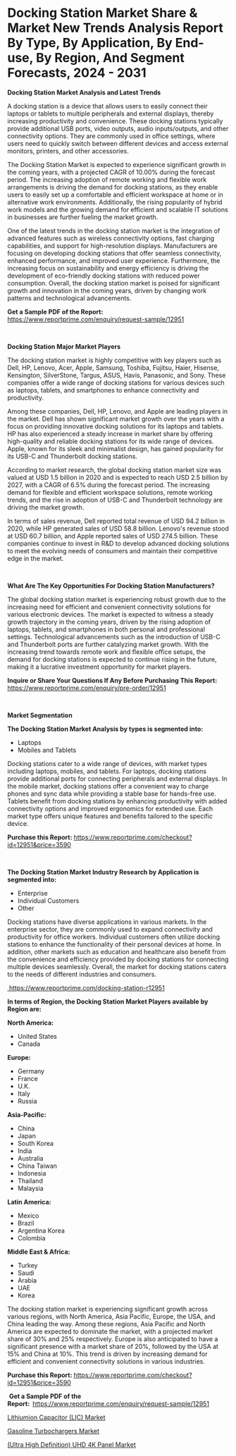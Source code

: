 <p><h1>Docking Station Market Share & Market New Trends Analysis Report By Type, By Application, By End-use, By Region, And Segment Forecasts, 2024 - 2031</h1></p><p><strong>Docking Station Market Analysis and Latest Trends</strong></p>
<p><p>A docking station is a device that allows users to easily connect their laptops or tablets to multiple peripherals and external displays, thereby increasing productivity and convenience. These docking stations typically provide additional USB ports, video outputs, audio inputs/outputs, and other connectivity options. They are commonly used in office settings, where users need to quickly switch between different devices and access external monitors, printers, and other accessories.</p><p>The Docking Station Market is expected to experience significant growth in the coming years, with a projected CAGR of 10.00% during the forecast period. The increasing adoption of remote working and flexible work arrangements is driving the demand for docking stations, as they enable users to easily set up a comfortable and efficient workspace at home or in alternative work environments. Additionally, the rising popularity of hybrid work models and the growing demand for efficient and scalable IT solutions in businesses are further fueling the market growth.</p><p>One of the latest trends in the docking station market is the integration of advanced features such as wireless connectivity options, fast charging capabilities, and support for high-resolution displays. Manufacturers are focusing on developing docking stations that offer seamless connectivity, enhanced performance, and improved user experience. Furthermore, the increasing focus on sustainability and energy efficiency is driving the development of eco-friendly docking stations with reduced power consumption. Overall, the docking station market is poised for significant growth and innovation in the coming years, driven by changing work patterns and technological advancements.</p></p>
<p><strong>Get a Sample PDF of the Report:&nbsp;</strong> <a href="https://www.reportprime.com/enquiry/request-sample/12951">https://www.reportprime.com/enquiry/request-sample/12951</a></p>
<p>&nbsp;</p>
<p><strong>Docking Station Major Market Players</strong></p>
<p><p>The docking station market is highly competitive with key players such as Dell, HP, Lenovo, Acer, Apple, Samsung, Toshiba, Fujitsu, Haier, Hisense, Kensington, SilverStone, Targus, ASUS, Havis, Panasonic, and Sony. These companies offer a wide range of docking stations for various devices such as laptops, tablets, and smartphones to enhance connectivity and productivity.</p><p>Among these companies, Dell, HP, Lenovo, and Apple are leading players in the market. Dell has shown significant market growth over the years with a focus on providing innovative docking solutions for its laptops and tablets. HP has also experienced a steady increase in market share by offering high-quality and reliable docking stations for its wide range of devices. Apple, known for its sleek and minimalist design, has gained popularity for its USB-C and Thunderbolt docking stations.</p><p>According to market research, the global docking station market size was valued at USD 1.5 billion in 2020 and is expected to reach USD 2.5 billion by 2027, with a CAGR of 6.5% during the forecast period. The increasing demand for flexible and efficient workspace solutions, remote working trends, and the rise in adoption of USB-C and Thunderbolt technology are driving the market growth.</p><p>In terms of sales revenue, Dell reported total revenue of USD 94.2 billion in 2020, while HP generated sales of USD 58.8 billion. Lenovo's revenue stood at USD 60.7 billion, and Apple reported sales of USD 274.5 billion. These companies continue to invest in R&D to develop advanced docking solutions to meet the evolving needs of consumers and maintain their competitive edge in the market.</p></p>
<p>&nbsp;</p>
<p><strong>What Are The Key Opportunities For Docking Station Manufacturers?</strong></p>
<p><p>The global docking station market is experiencing robust growth due to the increasing need for efficient and convenient connectivity solutions for various electronic devices. The market is expected to witness a steady growth trajectory in the coming years, driven by the rising adoption of laptops, tablets, and smartphones in both personal and professional settings. Technological advancements such as the introduction of USB-C and Thunderbolt ports are further catalyzing market growth. With the increasing trend towards remote work and flexible office setups, the demand for docking stations is expected to continue rising in the future, making it a lucrative investment opportunity for market players.</p></p>
<p><strong>Inquire or Share Your Questions If Any Before Purchasing This Report:</strong> <a href="https://www.reportprime.com/enquiry/pre-order/12951">https://www.reportprime.com/enquiry/pre-order/12951</a></p>
<p>&nbsp;</p>
<p><strong>Market Segmentation</strong></p>
<p><strong>The Docking Station Market Analysis by types is segmented into:</strong></p>
<p><ul><li>Laptops</li><li>Mobiles and Tablets</li></ul></p>
<p><p>Docking stations cater to a wide range of devices, with market types including laptops, mobiles, and tablets. For laptops, docking stations provide additional ports for connecting peripherals and external displays. In the mobile market, docking stations offer a convenient way to charge phones and sync data while providing a stable base for hands-free use. Tablets benefit from docking stations by enhancing productivity with added connectivity options and improved ergonomics for extended use. Each market type offers unique features and benefits tailored to the specific device.</p></p>
<p><strong>Purchase this Report:&nbsp;</strong><a href="https://www.reportprime.com/checkout?id=12951&price=3590">https://www.reportprime.com/checkout?id=12951&price=3590</a></p>
<p>&nbsp;</p>
<p><strong>The Docking Station Market Industry Research by Application is segmented into:</strong></p>
<p><ul><li>Enterprise</li><li>Individual Customers</li><li>Other</li></ul></p>
<p><p>Docking stations have diverse applications in various markets. In the enterprise sector, they are commonly used to expand connectivity and productivity for office workers. Individual customers often utilize docking stations to enhance the functionality of their personal devices at home. In addition, other markets such as education and healthcare also benefit from the convenience and efficiency provided by docking stations for connecting multiple devices seamlessly. Overall, the market for docking stations caters to the needs of different industries and consumers.</p></p>
<p><a href="https://www.reportprime.com/docking-station-r12951">&nbsp;https://www.reportprime.com/docking-station-r12951</a></p>
<p><strong>In terms of Region, the Docking Station Market Players available by Region are:</strong></p>
<p>
    <p> <strong> North America: </strong>
        <ul>
            <li>United States</li>
            <li>Canada</li>
        </ul>
        </p> 
    <p> <strong> Europe: </strong>
        <ul>
            <li>Germany</li>
            <li>France</li>
            <li>U.K.</li>
            <li>Italy</li>
            <li>Russia</li>
        </ul>
        </p> 
    <p> <strong> Asia-Pacific: </strong>
        <ul>
            <li>China</li>
            <li>Japan</li>
            <li>South Korea</li>
            <li>India</li>
            <li>Australia</li>
            <li>China Taiwan</li>
            <li>Indonesia</li>
            <li>Thailand</li>
            <li>Malaysia</li>
        </ul>
        </p> 
    <p> <strong> Latin America: </strong>
        <ul>
            <li>Mexico</li>
            <li>Brazil</li>
            <li>Argentina Korea</li>
            <li>Colombia</li>
        </ul>
        </p> 
    <p> <strong> Middle East & Africa: </strong>
        <ul>
            <li>Turkey</li>
            <li>Saudi</li>
            <li>Arabia</li>
            <li>UAE</li>
            <li>Korea</li>
        </ul>
    </p>
    </p>
<p><p>The docking station market is experiencing significant growth across various regions, with North America, Asia Pacific, Europe, the USA, and China leading the way. Among these regions, Asia Pacific and North America are expected to dominate the market, with a projected market share of 30% and 25% respectively. Europe is also anticipated to have a significant presence with a market share of 20%, followed by the USA at 15% and China at 10%. This trend is driven by increasing demand for efficient and convenient connectivity solutions in various industries.</p></p>
<p><strong>Purchase this Report: </strong><a href="https://www.reportprime.com/checkout?id=12951&price=3590">https://www.reportprime.com/checkout?id=12951&price=3590</a></p>
<p>&nbsp;<strong>Get a Sample PDF of the Report:&nbsp;&nbsp;</strong><a href="https://www.reportprime.com/enquiry/request-sample/12951">https://www.reportprime.com/enquiry/request-sample/12951</a></p>
<p><strong></strong></p>
<p><p><a href="https://www.linkedin.com/pulse/lithium-crowd-data-eqjyc?trackingId=OcbLe13rSb6Po2qwBPLDBg%3D%3D">Lithiumion Capacitor (LIC) Market</a></p><p><a href="https://github.com/msLonKoss78/Market-Research-Report-List-1/blob/main/gasoline-turbochargers-market.md">Gasoline Turbochargers Market</a></p><p><a href="https://www.linkedin.com/pulse/global-ultra-high-definition-uhd-4k-panel-market-analysis-trends-mkymf?trackingId=p5CDGiXtPBmP9VBep5%2F2kg%3D%3D">(Ultra High Definition) UHD 4K Panel Market</a></p></p>